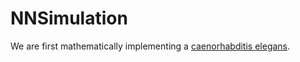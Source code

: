 # NNSimulation

We are first mathematically implementing a [caenorhabditis elegans](https://en.wikipedia.org/wiki/Caenorhabditis_elegans).
